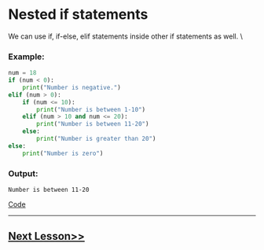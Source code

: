 # Nested if statements

We can use if, if-else, elif statements inside other if statements as well. \

### Example:
```python
num = 18
if (num < 0):
    print("Number is negative.")
elif (num > 0):
    if (num <= 10):
        print("Number is between 1-10")
    elif (num > 10 and num <= 20):
        print("Number is between 11-20")
    else:
        print("Number is greater than 20")
else:
    print("Number is zero")
```

### Output:
```
Number is between 11-20
```

[Code](https://github.com/sheikh92areeb/learn-python/tree/main/Lesson-014/nested-if.py)

---

## [Next Lesson>>](https://github.com/sheikh92areeb/learn-python/tree/main/Lesson-015)